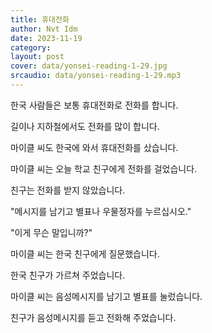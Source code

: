 ```yaml
---
title: 휴대전화
author: Nvt Idm
date: 2023-11-19
category: 
layout: post
cover: data/yonsei-reading-1-29.jpg
srcaudio: data/yonsei-reading-1-29.mp3
---
```


한국 사람들은 보통 휴대전화로 전화를 합니다.

길이나 지하철에서도 전화를 많이 합니다.

마이클 씨도 한국에 와서 휴대전화를 샀습니다.

마이클 씨는 오늘 학교 친구에게 전화를 걸었습니다. 

친구는 전화를 받지 않았습니다.

"메시지를 남기고 별표나 우물정자를 누르십시오."

"이게 무슨 말입니까?"

마이클 씨는 한국 친구에게 질문했습니다.

한국 친구가 가르쳐 주었습니다.

마이클 씨는 음성메시지를 남기고 별표를 눌렀습니다.

친구가 음성메시지를 듣고 전화해 주었습니다.